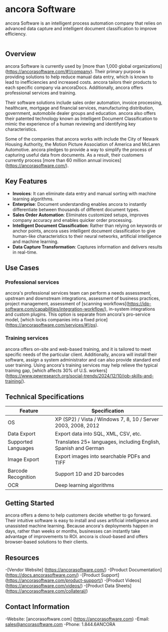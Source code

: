 # ancora Software

ancora Software is an intelligent process automation company that relies on advanced data capture and intelligent document classification to improve efficiency.

![]()

## Overview

ancora Software is currently used by [more than 1,000 global organizations]
(https://ancorasoftware.com/#!/company). Their primary purpose is providing solutions to help reduce manual data entry, which is known to lead to inefficiencies and increased costs. ancora tailors their products to each specific company via ancoraDocs. Additionally, ancora offers professional services and training.

Their software solutions include sales order automation, invoice processing, healthcare, mortgage and financial services, manufacturing distribution, government, automobile dealer groups and education. ancora also offers their patented technology known as Intelligent Document Classification to mimic the experience of a human reviewing and identifying key characteristics.

Some of the companies that ancora works with include the City of Newark Housing Authority, the Motion Picture Association of America and McLaren Automotive. ancora pledges to provide a way to simplify the process of capturing useful data from documents. As a result, their customers currently process [more than 60 million annual invoices] (https://ancorasoftware.com/).

## Key Features

- **Invoices**: It can eliminate data entry and manual sorting with machine learning algorithms.
- **Enterprise**: Document understanding enables ancora to instantly differentiate between thousands of different document types.
- **Sales Order Automation**: Eliminates customized setups, improves company accuracy and enables quicker order processing.
- **Intelligent Document Classification**: Rather than relying on keywords or anchor points, ancora uses intelligent document classification to give human-like characteristics to their neural networks, artificial intelligence and machine learning.
- **Data Capture Transformation**: Captures information and delivers results in real-time.

## Use Cases

### Professional services

ancora's professional services team can perform a needs assessment, upstream and downstream integrations, assessment of business practices, project management, assessment of [scanning workflows[(https://idp-software.com/capabilities/integration-workflow/), in-system integrations and custom plugins. This option is separate from ancora's pro-service model, [which locks companies into a fixed price] (https://ancorasoftware.com/services/#!/ps).

### Training services

ancora offers on-site and web-based training, and it is tailored to meet specific needs of the particular client. Additionally, ancora will install their software, assign a system administrator and can also provide standard end user training. Using ancora's training services may help relieve the typical training gap, [which affects 30% of U.S. workers] (https://www.pewresearch.org/social-trends/2024/12/10/job-skills-and-training/).

## Technical Specifications

| **Feature**            | **Specification**                                                 |
|------------------------|-------------------------------------------------------------------|
| OS                     | XP (SP2) / Vista / Windows 7, 8, 10 / Server 2003, 2008, 2012     |
| Data Export            | Export data into SQL, XML, CSV, etc.                              |
| Supported Languages    | Translates 25+ languages, including English, Spanish and German   |
| Image Export           | Export images into searchable PDFs and TIFF                       |
| Barcode Recognition    | Support 1D and 2D barcodes                                        |
| OCR                    | Deep learning algorithms                                          |

## Getting Started

ancora offers a demo to help customers decide whether to go forward. Their intuitive software is easy to install and uses artificial intelligence and unassisted machine learning. Because ancora's deployments happen in days, rather than weeks or months, businesses can instantly take advantage of improvements to ROI. ancora is cloud-based and offers browser-based solutions to their clients.

## Resources

-[Vendor Website] (https://ancorasoftware.com/)
-[Product Documentation] (https://docs.ancorasoftware.com/)
-[Product Support] (https://ancorasoftware.com/product-support/)
-[Product Videos] (https://ancorasoftware.com/videos/)
-[Product Data Sheets] (https://ancorasoftware.com/collateral/)

## Contact Information

-Website: [ancorasoftware.com] (https://ancorasoftware.com)
-Email: sales@ancorasoftware.com
-Phone: 1.844.6ANCORA